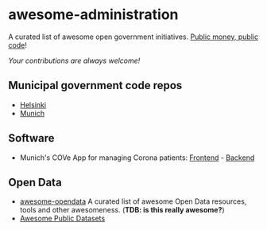# awesome-administration

A curated list of awesome open government initiatives. [Public money, public code](https://publiccode.eu/)!

*Your contributions are always welcome!*


## Municipal government code repos

  * [Helsinki](https://github.com/City-of-Helsinki)
  * [Munich](https://github.com/it-at-m)

## Software

  * Munich's COVe App for managing Corona patients: [Frontend](https://github.com/it-at-m/cove-frontend) - [Backend](https://github.com/it-at-m/cove-backend)

## Open Data

  * [awesome-opendata](https://github.com/DigitalCommonsLab/awesome-opendata) A curated list of awesome Open Data resources, tools and other awesomeness. (**TDB: is this really awesome?**)
  * [Awesome Public Datasets](https://github.com/awesomedata/awesome-public-datasets)
